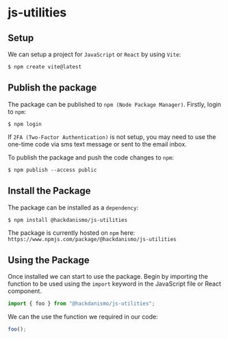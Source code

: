 # js-utilities

## Setup
We can setup a project for `JavaScript` or `React` by using `Vite`:

```shell
$ npm create vite@latest
```

## Publish the package
The package can be published to `npm (Node Package Manager)`. Firstly, login to `npm`:

```shell
$ npm login
```

If `2FA (Two-Factor Authentication)` is not setup, you may need to use the one-time code via sms text message or sent to the email inbox.

To publish the package and push the code changes to `npm`:

```shell
$ npm publish --access public
```

## Install the Package
The package can be installed as a `dependency`:

```shell
$ npm install @hackdanismo/js-utilities
```

The package is currently hosted on `npm` here: `https://www.npmjs.com/package/@hackdanismo/js-utilities`

## Using the Package
Once installed we can start to use the package. Begin by importing the function to be used using the `import` keyword in the JavaScript file or React component.

```javascript
import { foo } from "@hackdanismo/js-utilities";
```

We can the use the function we required in our code:

```javascript
foo();
```